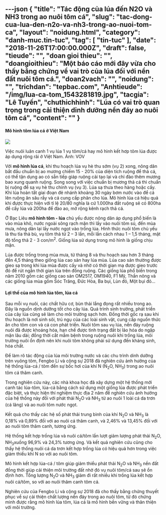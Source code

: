 ---json
{
    "title": "Tác động của lúa đến N2O và NH3 trong ao nuôi tôm cá",
    "slug": "tac-dong-cua-lua-den-n2o-va-nh3-trong-ao-nuoi-tom-ca",
    "layout": "noidung.html",
    "category": "danh-muc.tin-tuc",
    "tag": [
        "tin-tuc"
    ],
    "date": "2018-11-26T17:00:00.000Z",
    "draft": false,
    "tieude": "",
    "doan gioi thieu": "",
    "doangioithieu": "Một báo cáo mới đây vừa cho thấy bằng chứng về vai trò của lúa đối với nền đất nuôi tôm cá.",
    "doan2vach": "",
    "noidung": "",
    "trichdan": "tepbac.com",
    "Anhtieude": "/img/lua-ca-tom_1543281819.jpg",
    "tacgia": "Lê Tuyến",
    "chuthichhinh": "Lúa có vai trò quan trọng trong cải thiện dinh dưỡng nền đáy ao nuôi tôm cá",
    "__content__": ""
}
---
<h4>M&ocirc; h&igrave;nh t&ocirc;m l&uacute;a c&aacute; ở Việt Nam</h4>

<p><img src="https://tepbac.com/upload/images/2018/11/tom-lua_1543281995.jpg" /></p>

<p>Việc nu&ocirc;i lu&acirc;n canh 1 vụ l&uacute;a 1 vụ t&ocirc;m/c&aacute; hay m&ocirc; h&igrave;nh kết hơp t&ocirc;m l&uacute;a được &aacute;p dụng rộng r&atilde;i ở Việt Nam. Ảnh: VOV</p>

<p>Với&nbsp;<strong>m&ocirc; h&igrave;nh l&uacute;a c&aacute;</strong>, khi thu hoạch l&uacute;a vụ h&egrave; thu sớm (vụ 2) xong, n&ocirc;ng d&acirc;n bắt đầu chuẩn bị ao mương chiếm 15 - 20% của diện t&iacute;ch ruộng để thả c&aacute;, c&oacute; thể tận dụng ao c&oacute; sẵn tiếp gi&aacute;p ruộng cải tạo lại v&agrave; chỉ đ&agrave;o th&ecirc;m mương bao xung quanh ruộng. Song song với việc chuẩn bị mương thả c&aacute; th&igrave; chuẩn bị ruộng để sạ vụ h&egrave; thu ch&iacute;nh vụ (vụ 3). L&uacute;a sạ thưa theo h&agrave;ng hoặc cấy. Khi l&uacute;a ho&agrave;n tất giai đoạn đẻ nh&aacute;nh khoảng 30 ng&agrave;y bơm nước v&agrave;o để c&aacute; l&ecirc;n ruộng ăn s&acirc;u rầy v&agrave; c&aacute; cung cấp ph&acirc;n cho l&uacute;a. M&ocirc; hình l&uacute;a c&aacute; hiệu quả khi được thực hi&ecirc;̣n với tỉ l&ecirc;̣ 20/80 nghĩa là cứ 1.000ha đ&acirc;́t ru&ocirc;̣ng sẽ có 800ha để c&acirc;́y lúa và 200ha để đào ao, mở r&ocirc;̣ng k&ecirc;nh rạch thả cá.</p>

<p>Ở Bạc Li&ecirc;u&nbsp;<strong>m&ocirc; h&igrave;nh t&ocirc;m - l&uacute;a</strong>&nbsp;chủ yếu được n&ocirc;ng d&acirc;n &aacute;p dụng phổ biến l&agrave; v&agrave;o m&ugrave;a kh&ocirc;, nước ngo&agrave;i s&ocirc;ng rạch mặn th&igrave; lấy v&agrave;o nu&ocirc;i t&ocirc;m s&uacute;, đến m&ugrave;a mưa, n&ocirc;ng d&acirc;n lại lấy nước ngọt v&agrave;o trồng l&uacute;a. H&igrave;nh thức nu&ocirc;i t&ocirc;m chủ yếu l&agrave; thu tỉa thả b&ugrave;, vụ t&ocirc;m thả từ 2 &ndash; 3 lần, mỗi lần c&aacute;ch nhau 1 &ndash; 1,5 th&aacute;ng, mật độ tổng thả 2 - 3 con/m<sup>2</sup>. Giống l&uacute;a sử dụng trong m&ocirc; h&igrave;nh l&agrave; giống chịu mặn.&nbsp;</p>

<p>L&uacute;a được trồng trong m&ugrave;a mưa, từ th&aacute;ng 8 v&agrave; thu hoạch sau hơn 3 th&aacute;ng đến 4,5 th&aacute;ng theo giống l&uacute;a cao sản hay l&uacute;a m&ugrave;a. L&uacute;a cao sản thường được gieo sạ trong khi l&uacute;a m&ugrave;a được cấy v&agrave; nhờ c&oacute; thời gian mạ được gieo trước đ&oacute; để r&uacute;t ngắn thời gian l&uacute;a tr&ecirc;n đồng ruộng. C&aacute;c giống l&uacute;a phổ biến trong năm 2010 gồm c&aacute;c giống cao sản OM2517, OM1940, F1 Mỹ, Thần n&ocirc;ng v&agrave; c&aacute;c giống l&uacute;a m&ugrave;a gồm S&oacute;c Trăng, Đức H&ograve;a, Ba bụi, L&ugrave;n đỏ, Một bụi đỏ&hellip;</p>

<h4>Lợi thế của m&ocirc; h&igrave;nh l&uacute;a t&ocirc;m, l&uacute;a c&aacute;</h4>

<p>Sau mỗi vụ nu&ocirc;i, c&aacute;c chất hữu cơ, b&ugrave;n thải lắng đọng rất nhiều trong ao. Đ&acirc;y l&agrave; nguồn dịnh dưỡng tốt cho c&acirc;y l&uacute;a. Qu&aacute; tr&igrave;nh sinh trưởng, ph&aacute;t triển của c&acirc;y l&uacute;a cũng sẽ l&agrave;m cho m&ocirc;i trường sạch hơn. Đồng thời gốc rạ sau khi thu hoạch l&agrave; nơi sinh s&ocirc;i, tr&uacute; ngụ của c&aacute;c lo&agrave;i sinh vật, cung cấp nguồn thức ăn cho t&ocirc;m con v&agrave; c&aacute; con ph&aacute;t triển. Nu&ocirc;i t&ocirc;m sau vụ l&uacute;a, nền đ&aacute;y ruộng nu&ocirc;i đ&atilde; được kho&aacute;ng h&oacute;a, hạn chế được t&igrave;nh trạng đất bị l&atilde;o h&oacute;a do ngập mặn l&acirc;u d&agrave;i; đồng thời cắt mầm bệnh trong ruộng nu&ocirc;i khi trồng l&uacute;a, m&ocirc;i trường nu&ocirc;i ổn định n&ecirc;n khi nu&ocirc;i t&ocirc;m kh&ocirc;ng phải sử dụng đến kh&aacute;ng sinh, h&oacute;a chất.</p>

<p>Để l&agrave;m r&otilde; t&aacute;c động của l&uacute;a m&ocirc;i trường nước v&agrave; c&aacute;c chu tr&igrave;nh dinh dưỡng tr&ecirc;n vu&ocirc;ng t&ocirc;m, Fengbo Li v&agrave; cộng sự 2018 đ&atilde; nghi&ecirc;n cứu ảnh hưởng của hệ thống l&uacute;a-c&aacute; / t&ocirc;m đến sự bốc hơi của kh&iacute; N (N<sub>2</sub>O, NH<sub>3</sub>) trong ao nu&ocirc;i t&ocirc;m c&aacute; th&acirc;m canh.&nbsp;</p>

<p>Trong nghi&ecirc;n cứu n&agrave;y, c&aacute;c nh&agrave; khoa học đ&atilde; x&acirc;y dựng một hệ thống mới canh t&aacute;c l&uacute;a-t&ocirc;m, l&uacute;a-c&aacute; bằng c&aacute;ch sử dụng một giống l&uacute;a được ph&aacute;t triển đặc biệt, v&agrave; thực hiện th&iacute; nghiệm thực địa 2 năm để nghi&ecirc;n cứu ảnh hưởng của hệ thống n&agrave;y đối với ph&aacute;t thải N<sub>2</sub>O v&agrave; NH<sub>3</sub>&nbsp;từ ao nu&ocirc;i 1 lo&agrave;i c&aacute; da trơn (c&aacute; lăng) v&agrave; ao nu&ocirc;i t&ocirc;m nước ngọt.</p>

<p>Kết quả cho thấy c&aacute;c hệ số ph&aacute;t thải trung b&igrave;nh của kh&iacute; N<sub>2</sub>O v&agrave; NH<sub>3</sub>&nbsp;l&agrave; 0,18% v&agrave; 0,89% đối với ao nu&ocirc;i c&aacute; th&acirc;m canh, v&agrave; 2,46% v&agrave; 13,45% đối với ao nu&ocirc;i t&ocirc;m th&acirc;m canh, tương ứng.</p>

<p>Hệ thống kết hợp trồng l&uacute;a v&agrave; nu&ocirc;i c&aacute;/t&ocirc;m lần lượt giảm lượng ph&aacute;t thải N<sub>2</sub>O, NH<sub>3</sub>xuống 96,9% v&agrave; 24,3% tương ứng. V&agrave; kết quả nghi&ecirc;n cứu cũng cho thấy hệ thống nu&ocirc;i c&aacute; da trơn kết hợp trồng l&uacute;a c&oacute; hiệu quả hơn trong việc giảm thiểu kh&iacute; N so với ao nu&ocirc;i t&ocirc;m.</p>

<p>M&ocirc; h&igrave;nh kết hợp l&uacute;a-c&aacute; / t&ocirc;m gi&uacute;p giảm thiểu ph&aacute;t thải N<sub>2</sub>O v&agrave; NH<sub>3</sub>&nbsp;nền đất đồng thời gi&uacute;p cải thiện m&ocirc;i trường đất nhờ đ&oacute; vụ nu&ocirc;i t&ocirc;m/c&aacute; sau sẽ ổn định hơn. Tổng lượng N<sub>2</sub>O v&agrave; NH<sub>3</sub>&nbsp;giảm đi rất nhiều khi trồng l&uacute;a kết hợp nu&ocirc;i c&aacute;/t&ocirc;m, so với ao nu&ocirc;i th&acirc;m canh t&ocirc;m c&aacute;.&nbsp;</p>

<p>Nghi&ecirc;n cứu của&nbsp;Fengbo Li v&agrave; cộng sự 2018 đ&atilde; cho thấy bằng chứng thuyết phục về sự cải thiện chất lượng nền đ&aacute;y trong ao nu&ocirc;i t&ocirc;m, từ đ&oacute; chứng minh được rằng m&ocirc; h&igrave;nh l&uacute;a t&ocirc;m, l&uacute;a c&aacute; l&agrave; m&ocirc; h&igrave;nh bền vững v&agrave; th&acirc;n thiện với m&ocirc;i trường.</p>
